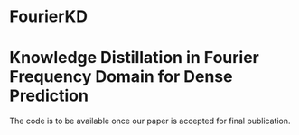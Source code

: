 # FourierKD
# Knowledge Distillation in Fourier Frequency Domain for Dense Prediction
The code is to be available once our paper is accepted for final publication.
